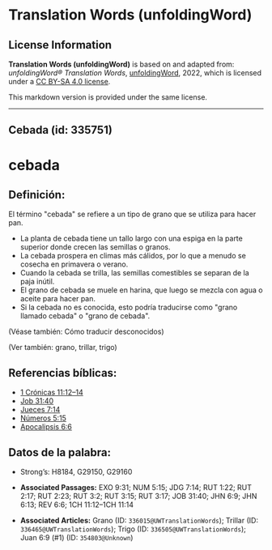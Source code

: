 # Translation Words (unfoldingWord)

## License Information

**Translation Words (unfoldingWord)** is based on and adapted from: _unfoldingWord® Translation Words_, [unfoldingWord](https://unfoldingword.org/utw), 2022, which is licensed under a [CC BY-SA 4.0 license](https://creativecommons.org/licenses/by-sa/4.0/legalcode.en).

This markdown version is provided under the same license.



--------------------------------

## Cebada (id: 335751)

cebada
======

Definición:
-----------

El término "cebada" se refiere a un tipo de grano que se utiliza para hacer pan.

* La planta de cebada tiene un tallo largo con una espiga en la parte superior donde crecen las semillas o granos.
* La cebada prospera en climas más cálidos, por lo que a menudo se cosecha en primavera o verano.
* Cuando la cebada se trilla, las semillas comestibles se separan de la paja inútil.
* El grano de cebada se muele en harina, que luego se mezcla con agua o aceite para hacer pan.
* Si la cebada no es conocida, esto podría traducirse como "grano llamado cebada" o "grano de cebada".

(Véase también: Cómo traducir desconocidos)

(Ver también: grano, trillar, trigo)

Referencias bíblicas:
---------------------

* [1 Crónicas 11:12–14](https://ref.ly/1Chr11:12-1Chr11:14)
* [Job 31:40](https://ref.ly/Job31:40)
* [Jueces 7:14](https://ref.ly/Judg7:14)
* [Números 5:15](https://ref.ly/Num5:15)
* [Apocalipsis 6:6](https://ref.ly/Rev6:6)

Datos de la palabra:
--------------------

* Strong’s: H8184, G29150, G29160

* **Associated Passages:** EXO 9:31; NUM 5:15; JDG 7:14; RUT 1:22; RUT 2:17; RUT 2:23; RUT 3:2; RUT 3:15; RUT 3:17; JOB 31:40; JHN 6:9; JHN 6:13; REV 6:6; 1CH 11:12–1CH 11:14
* **Associated Articles:** Grano (ID: `336015@UWTranslationWords`); Trillar (ID: `336465@UWTranslationWords`); Trigo (ID: `336505@UWTranslationWords`); Juan 6:9 (#1) (ID: `354803@Unknown`)

